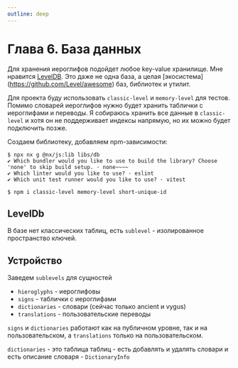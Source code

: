 ```yaml
---
outline: deep
---
```


# Глава 6. База данных

Для хранения иероглифов подойдет любое key-value хранилище. Мне
нравится [LevelDB](https://github.com/Level/level). Это даже не одна база, а целая [экосистема]
(https://github.com/Level/awesome) баз, библиотек и утилит.

Для проекта буду использовать `classic-level` и `memory-level` для тестов. Помимо словарей иероглифов нужно
будет хранить таблички с иероглифами и переводы. Я собираюсь хранить все данные в `classic-level` и хотя он не
поддерживает индексы напрямую, но их можно будет подключить позже.

Создаем библиотеку, добавляем npm-зависимости:

```shell
$ npx nx g @nx/js:lib libs/db
✔ Which bundler would you like to use to build the library? Choose 'none' to skip build setup. · none~~~~
✔ Which linter would you like to use? · eslint
✔ Which unit test runner would you like to use? · vitest

$ npm i classic-level memory-level short-unique-id
```

## LevelDb

В базе нет классических таблиц, есть `sublevel` - изолированное пространство ключей.

## Устройство
Заведем `sublevels` для сущностей
- `hieroglyphs` - иероглифовы
- `signs` -  таблички с иероглифами
- `dictionaries` - словари (сейчас только ancient и vygus)
- `translations` - пользовательские переводы

`signs` и `dictionaries` работают как на публичном уровне, так и на пользовательском, а `translations`
только на пользовательском.

`dictionaries` - это таблица таблиц - есть добавлять и удалять словари и есть описание словаря - `DictionaryInfo`
